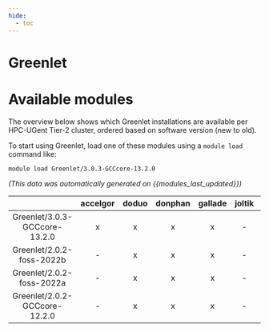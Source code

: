 ```yaml
---
hide:
  - toc
---
```


Greenlet
========

# Available modules


The overview below shows which Greenlet installations are available per HPC-UGent Tier-2 cluster, ordered based on software version (new to old).

To start using Greenlet, load one of these modules using a `module load` command like:

```shell
module load Greenlet/3.0.3-GCCcore-13.2.0
```

*(This data was automatically generated on {{modules_last_updated}})*  

| |accelgor|doduo|donphan|gallade|joltik|shinx|skitty|
| :---: | :---: | :---: | :---: | :---: | :---: | :---: | :---: |
|Greenlet/3.0.3-GCCcore-13.2.0|x|x|x|x|-|x|x|
|Greenlet/2.0.2-foss-2022b|-|x|x|x|-|-|-|
|Greenlet/2.0.2-foss-2022a|-|x|x|x|-|-|-|
|Greenlet/2.0.2-GCCcore-12.2.0|-|x|x|x|-|-|-|
